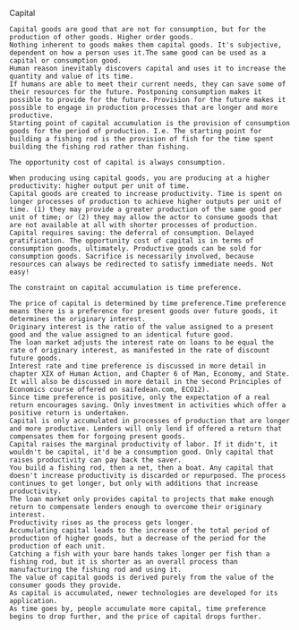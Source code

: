 Capital

    Capital goods are good that are not for consumption, but for the production of other goods. Higher order goods.
    Nothing inherent to goods makes them capital goods. It's subjective, dependent on how a person uses it.The same good can be used as a capital or consumption good.
    Human reason inevitably discovers capital and uses it to increase the quantity and value of its time.
    If humans are able to meet their current needs, they can save some of their resources for the future. Postponing consumption makes it possible to provide for the future. Provision for the future makes it possible to engage in production processes that are longer and more productive.
    Starting point of capital accumulation is the provision of consumption goods for the period of production. I.e. The starting point for building a fishing rod is the provision of fish for the time spent building the fishing rod rather than fishing.

    The opportunity cost of capital is always consumption.

    When producing using capital goods, you are producing at a higher productivity: higher output per unit of time.
    Capital goods are created to increase productivity. Time is spent on longer processes of production to achieve higher outputs per unit of time. (1) they may provide a greater production of the same good per unit of time; or (2) they may allow the actor to consume goods that are not available at all with shorter processes of production.
    Capital requires saving: the deferral of consumption. Delayed gratification. The opportunity cost of capital is in terms of consumption goods, ultimately. Productive goods can be sold for consumption goods. Sacrifice is necessarily involved, because resources can always be redirected to satisfy immediate needs. Not easy!

    The constraint on capital accumulation is time preference.

    The price of capital is determined by time preference.Time preference means there is a preference for present goods over future goods, it determines the originary interest.
    Originary interest is the ratio of the value assigned to a present good and the value assigned to an identical future good.
    The loan market adjusts the interest rate on loans to be equal the rate of originary interest, as manifested in the rate of discount future goods.
    Interest rate and time preference is discussed in more detail in chapter XIX of Human Action, and Chapter 6 of Man, Economy, and State. It will also be discussed in more detail in the second Principles of Economics course offered on saifedean.com, ECO12).
    Since time preference is positive, only the expectation of a real return encourages saving. Only investment in activities which offer a positive return is undertaken.
    Capital is only accumulated in processes of production that are longer and more productive. Lenders will only lend if offered a return that compensates them for forgoing present goods.
    Capital raises the marginal productivity of labor. If it didn't, it wouldn't be capital, it'd be a consumption good. Only capital that raises productivity can pay back the saver.
    You build a fishing rod, then a net, then a boat. Any capital that doesn't increase productivity is discarded or repurposed. The process continues to get longer, but only with additions that increase productivity.
    The loan market only provides capital to projects that make enough return to compensate lenders enough to overcome their originary interest.
    Productivity rises as the process gets longer.
    Accumulating capital leads to the increase of the total period of production of higher goods, but a decrease of the period for the production of each unit.
    Catching a fish with your bare hands takes longer per fish than a fishing rod, but it is shorter as an overall process than manufacturing the fishing rod and using it.
    The value of capital goods is derived purely from the value of the consumer goods they provide.
    As capital is accumulated, newer technologies are developed for its application.
    As time goes by, people accumulate more capital, time preference begins to drop further, and the price of capital drops further.

